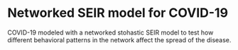 # Networked SEIR model for COVID-19

COVID-19 modeled with a networked stohastic SEIR model to test how different behavioral patterns in the network affect the spread of the disease.